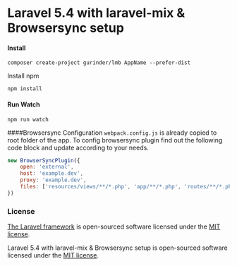 # Laravel 5.4 with laravel-mix & Browsersync setup

#### Install

	composer create-project gurinder/lmb AppName --prefer-dist
	
Install npm

	npm install
	
#### Run Watch
	npm run watch
	
####Browsersync Configuration
`webpack.config.js` is already copied to root folder of the app. To config browsersync plugin find out the following code block and update according to your needs.

```javascript
new BrowserSyncPlugin({
	open: 'external',
	host: 'example.dev',
	proxy: 'example.dev',
	files: ['resources/views/**/*.php', 'app/**/*.php', 'routes/**/*.php']
})
```


### License
[The Laravel framework](https://github.com/laravel/laravel) is open-sourced software licensed under the [MIT license](http://opensource.org/licenses/MIT).

Laravel 5.4 with laravel-mix & Browsersync setup  is open-sourced software licensed under the [MIT license](http://opensource.org/licenses/MIT).
